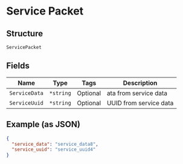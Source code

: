 
# Service Packet

## Structure

`ServicePacket`

## Fields

| Name | Type | Tags | Description |
|  --- | --- | --- | --- |
| `ServiceData` | `*string` | Optional | ata from service data |
| `ServiceUuid` | `*string` | Optional | UUID from service data |

## Example (as JSON)

```json
{
  "service_data": "service_data8",
  "service_uuid": "service_uuid4"
}
```

